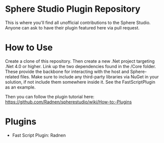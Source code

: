 Sphere Studio Plugin Repository
===============================

This is where you'll find all unofficial contributions to
the Sphere Studio. Anyone can ask to have their plugin featured
here via pull request.

How to Use
==========

Create a clone of this repository. Then create a new .Net project targeting
.Net 4.0 or higher. Link up the two dependencies found in the /Core folder.
These provide the backbone for interacting with the host and Sphere-related files.
Make sure to include any third-party libraries via NuGet in your solution, if not
include them somewhere inside it. See the FastScriptPlugin as an example.

Then you can follow the plugin tutorial here:
https://github.com/Radnen/spherestudio/wiki/How-to:-Plugins

Plugins
=======

- Fast Script Plugin: Radnen